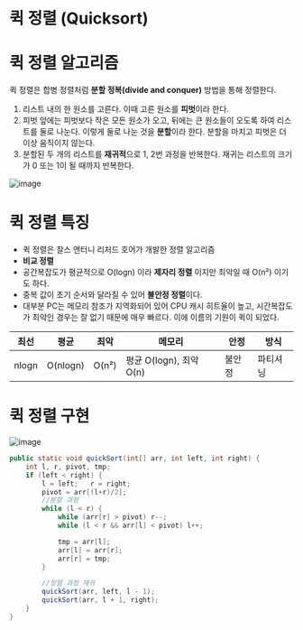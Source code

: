 퀵 정렬 (Quicksort)
==================

# 퀵 정렬 알고리즘

퀵 정렬은 합병 정렬처럼 **분할 정복(divide and conquer)** 방법을 통해 정렬한다.

1. 리스트 내의 한 원소를 고른다. 이때 고른 원소를 **피벗**이라 한다.
2. 피벗 앞에는 피벗보다 작은 모든 원소가 오고, 뒤에는 큰 원소들이 오도록 하여 리스트를 둘로 나눈다. 이렇게 둘로 나눈 것을 **분할**이라 한다. 분할을 마치고 피벗은 더이상 움직이지 않는다.
3. 분할된 두 개의 리스트를 **재귀적**으로 1, 2번 과정을 반복한다. 재귀는 리스트의 크기가 0 또는 1이 될 때까지 반복한다.

![image](https://upload.wikimedia.org/wikipedia/commons/thumb/6/6a/Sorting_quicksort_anim.gif/220px-Sorting_quicksort_anim.gif)

# 퀵 정렬 특징

- 퀵 정렬은 찰스 앤터니 리처드 호어가 개발한 정렬 알고리즘
- **비교 정렬**
- 공간복잡도가 평균적으로 O(logn) 이라 **제자리 정렬** 이지만 최악일 때 O(n²) 이기도 하다.
- 중복 값이 초기 순서와 달라질 수 있어 **불안정 정렬**이다.
- 대부분 PC는 메모리 참조가 지역화되어 있어 CPU 캐시 히트율이 높고, 시간복잡도가 최악인 경우는 잘 없기 때문에 매우 빠르다. 이에 이름의 기원이 퀵이 되었다.

최선|평균|최악|메모리|안정|방식|
---|---|---|---|---|---|
nlogn|O(nlogn)|O(n²)|평균 O(logn), 최악 O(n)|불안정|파티셔닝|

# 퀵 정렬 구현

![image](https://user-images.githubusercontent.com/66655578/172367967-9d5cfba9-722a-4bcd-9500-aba7f9274742.png)

```java
public static void quickSort(int[] arr, int left, int right) {
    int l, r, pivot, tmp;
    if (left < right) {
        l = left;   r = right;
        pivot = arr[(l+r)/2];
        //분할 과정
        while (l < r) {
            while (arr[r] > pivot) r--;
            while (l < r && arr[l] < pivot) l++;

            tmp = arr[l];
            arr[l] = arr[r];
            arr[r] = tmp;
        }

        //정렬 과정 재귀
        quickSort(arr, left, l - 1);
        quickSort(arr, l + 1, right);
    }
}
```
